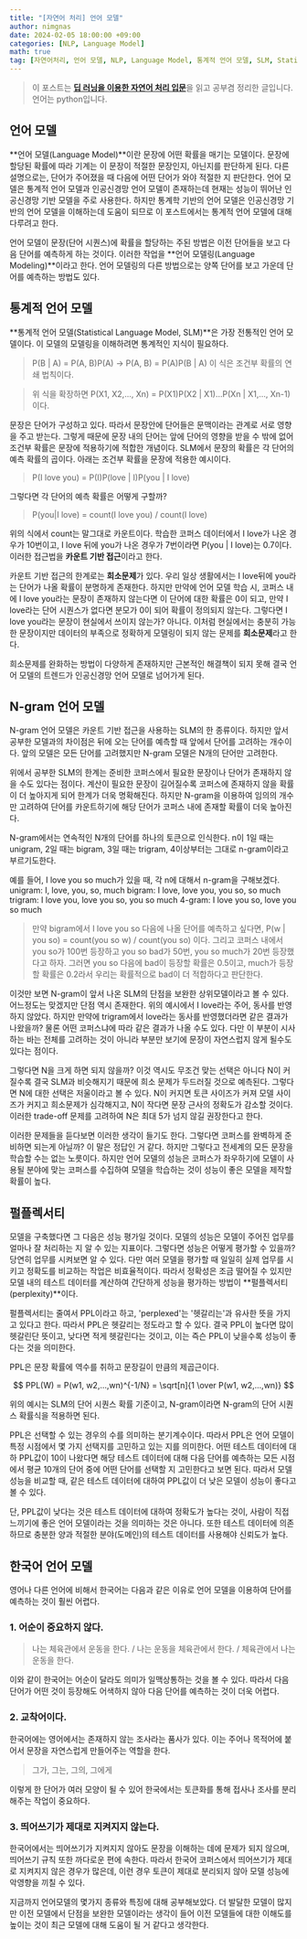 ```yaml
---
title: "[자연어 처리] 언어 모델"
author: nimgnas
date: 2024-02-05 18:00:00 +09:00
categories: [NLP, Language Model]
math: true
tag: [자연어처리, 언어 모델, NLP, Language Model, 통계적 언어 모델, SLM, Statistical Language Model, N-gram, 펄플렉서티, Perplexity]
---
```


> 이 포스트는 [**딥 러닝을 이용한 자연어 처리 입문**](https://wikidocs.net/book/2155)을 읽고 공부겸 정리한 글입니다. 언어는 python입니다.

## 언어 모델

**언어 모델(Language Model)**이란 문장에 어떤 확률을 매기는 모델이다. 문장에 할당된 확률에 따라 기계는 이 문장이 적절한 문장인지, 아닌지를 판단하게 된다. 다른 설명으로는, 단어가 주어졌을 때 다음에 어떤 단어가 와야 적절한 지 판단한다. 언어 모델은 통계적 언어 모델과 인공신경망 언어 모델이 존재하는데 현재는 성능이 뛰어난 인공신경망 기반 모델을 주로 사용한다. 하지만 통계학 기반의 언어 모델은 인공신경망 기반의 언어 모델을 이해하는데 도움이 되므로 이 포스트에서는 통계적 언어 모델에 대해 다루려고 한다.

언어 모델이 문장(단어 시퀀스)에 확률을 할당하는 주된 방법은 이전 단어들을 보고 다음 단어를 예측하게 하는 것이다. 이러한 작업을 **언어 모델링(Language Modeling)**이라고 한다. 언어 모델링의 다른 방법으로는 양쪽 단어를 보고 가운데 단어를 예측하는 방법도 있다.

## 통계적 언어 모델

**통계적 언어 모델(Statistical Language Model, SLM)**은 가장 전통적인 언어 모델이다. 이 모델의 모델링을 이해하려면 통계적인 지식이 필요하다.

> P(B \| A) = P(A, B)P(A) -> P(A, B) = P(A)P(B \| A) 이 식은 조건부 확률의 연쇄 법칙이다.

> 위 식을 확장하면 P(X1, X2,..., Xn) = P(X1)P(X2 \| X1)...P(Xn \| X1,..., Xn-1)이다.

문장은 단어가 구성하고 있다. 따라서 문장안에 단어들은 문맥이라는 관계로 서로 영향을 주고 받는다. 그렇게 때문에 문장 내의 단어는 앞에 단어의 영향을 받을 수 밖에 없어 조건부 확률은 문장에 적용하기에 적합한 개념이다. SLM에서 문장의 확률은 각 단어의 예측 확률의 곱이다. 아래는 조건부 확률을 문장에 적용한 예시이다.

> P(I love you) = P(I)P(love \| I)P(you \| I love)

그렇다면 각 단어의 예측 확률은 어떻게 구할까?

> P(you\|I love) = count(I love you) / count(I love)

위의 식에서 count는 말그대로 카운트이다. 학습한 코퍼스 데이터에서 I love가 나온 경우가 10번이고, I love 뒤에 you가 나온 경우가 7번이라면 P(you \| I love)는 0.7이다. 이러한 접근법을 **카운트 기반 접근**이라고 한다.

카운트 기반 접근의 한계로는 **희소문제**가 있다. 우리 일상 생활에서는 I love뒤에 you라는 단어가 나올 확률이 분명하게 존재한다. 하지만 만약에 언어 모델 학습 시, 코퍼스 내에  I love you라는 문장이 존재하지 않는다면 이 단어에 대한 확률은 0이 되고, 만약 I love라는 단어 시퀀스가 없다면 분모가 0이 되어 확률이 정의되지 않는다. 그렇다면 I love you라는 문장이 현실에서 쓰이지 않는가? 아니다. 이처럼 현실에서는 충분히 가능한 문장이지만 데이터의 부족으로 정확하게 모델링이 되지 않는 문제를 **희소문제**라고 한다.

희소문제를 완화하는 방법이 다양하게 존재하지만 근본적인 해결책이 되지 못해 결국 언어 모델의 트렌드가 인공신경망 언어 모델로 넘어가게 된다.

## N-gram 언어 모델

N-gram 언어 모델은 카운트 기반 접근을 사용하는 SLM의 한 종류이다. 하지만 앞서 공부한 모델과의 차이점은 뒤에 오는 단어를 예측할 때 앞에서 단어를 고려하는 개수이다. 앞의 모델은 모든 단어를 고려했지만 N-gram 모델은 N개의 단어만 고려한다.

위에서 공부한 SLM의 한계는 준비한 코퍼스에서 필요한 문장이나 단어가 존재하지 않을 수도 있다는 점이다. 계산이 필요한 문장이 길어질수록 코퍼스에 존재하지 않을 확률이 더 높아지게 되어 한계가 더욱 명확해진다. 하지만 N-gram을 이용하여 임의의 개수만 고려하여 단어를 카운트하기에 해당 단어가 코퍼스 내에 존재할 확률이 더욱 높아진다.

N-gram에서는 연속적인 N개의 단어를 하나의 토큰으로 인식한다. n이 1일 때는 unigram, 2일 때는 bigram, 3일 때는 trigram, 4이상부터는 그대로 n-gram이라고 부르기도한다.

예를 들어, I love you so much가 있을 때, 각 n에 대해서 n-gram을 구해보겠다.
unigram: I, love, you, so, much
bigram: I love, love you, you so, so much
trigram: I love you, love you so, you so much
4-gram: I love you so, love you so much

> 만약 bigram에서 I love you so 다음에 나올 단어를 예측하고 싶다면, P(w \| you so) = count(you so w) / count(you so) 이다. 그리고 코퍼스 내에서 you so가 100번 등장하고 you so bad가 50번, you so much가 20번 등장했다고 하자. 그러면 you so 다음에 bad이 등장할 확률은 0.5이고, much가 등장할 확률은 0.2라서 우리는 확률적으로 bad이 더 적합하다고 판단한다.

이것만 보면 N-gram이 앞서 나온 SLM의 단점을 보완한 상위모델이라고 볼 수 있다. 어느정도는 맞겠지만 단점 역시 존재한다. 위의 예시에서 I love라는 주어, 동사를 반영하지 않았다. 하지만 만약에 trigram에서 love라는 동사를 반영했더라면 같은 결과가 나왔을까? 물론 어떤 코퍼스냐에 따라 같은 결과가 나올 수도 있다. 다만 이 부분이 시사하는 바는 전체를 고려하는 것이 아니라 부분만 보기에 문장이 자연스럽지 않게 될수도 있다는 점이다.

그렇다면 N을 크게 하면 되지 않을까? 이것 역시도 무조건 맞는 선택은 아니다 N이 커질수록 결국 SLM과 비슷해지기 때문에 희소 문제가 두드러질 것으로 예측된다. 그렇다면 N에 대한 선택은 저울이라고 볼 수 있다. N이 커지면 토큰 사이즈가 커져 모델 사이즈가 커지고 희소문제가 심각해지고, N이 작다면 문장 근사의 정확도가 감소할 것이다. 이러한 trade-off 문제를 고려하여 N은 최대 5가 넘지 않길 권장한다고 한다.

이러한 문제들을 듣다보면 이러한 생각이 들기도 한다. 그렇다면 코퍼스를 완벽하게 준비하면 되는게 아닐까? 이 말은 정답인 거 같다. 하지만 그렇다고 전세계의 모든 문장을 학습할 수는 없는 노릇이다. 하지만 언어 모델의 성능은 코퍼스가 좌우하기에 모델이 사용될 분야에 맞는 코퍼스를 수집하여 모델을 학습하는 것이 성능이 좋은 모델을 제작할 확률이 높다.

## 펄플렉서티

모델을 구축했다면 그 다음은 성능 평가일 것이다. 모델의 성능은 모델이 주어진 업무를 얼마나 잘 처리하는 지 알 수 있는 지표이다. 그렇다면 성능은 어떻게 평가할 수 있을까? 당연히 업무를 시켜보면 알 수 있다. 다만 여러 모델을 평가할 때 일일히 실제 업무를 시키고 정확도를 비교하는 작업은 비효율적이다. 따라서 정확성은 조금 떨어질 수 있지만 모델 내의 테스트 데이터를 계산하여 간단하게 성능을 평가하는 방법이 **펄플렉서티(perplexity)**이다.

펄플렉서티는 줄여서 PPL이라고 하고, 'perplexed'는 '헷갈리는'과 유사한 뜻을 가지고 있다고 한다. 따라서 PPL은 헷갈리는 정도라고 할 수 있다. 결국 PPL이 높다면 많이 헷갈린단 뜻이고, 낮다면 적게 헷갈린다는 것이고, 이는 즉슨 PPL이 낮을수록 성능이 좋다는 것을 의미한다.

PPL은 문장 확률에 역수를 취하고 문장길이 만큼의 제곱근이다.

$$ PPL(W) = P(w1, w2,...,wn)^{-1/N} = \sqrt[n]{1 \over P(w1, w2,...,wn)} $$

위의 예시는 SLM의 단어 시퀀스 확률 기준이고, N-gram이라면 N-gram의 단어 시퀀스 확률식을 적용하면 된다.

PPL은 선택할 수 있는 경우의 수를 의미하는 분기계수이다. 따라서 PPL은 언어 모델이 특정 시점에서 몇 가지 선택지를 고민하고 있는 지를 의미한다. 어떤 테스트 데이터에 대하 PPL값이 10이 나왔다면 해당 테스트 데이터에 대해 다음 단어를 예측하는 모든 시점에서 평균 10개의 단어 중에 어떤 단어를 선택할 지 고민한다고 보면 된다. 따라서 모델 성능을 비교할 때, 같은 테스트 데이터에 대하여 PPL값이 더 낮은 모델이 성능이 좋다고 볼 수 있다.

단, PPL값이 낮다는 것은 테스트 데이터에 대하여 정확도가 높다는 것이, 사람이 직접 느끼기에 좋은 언어 모델이라는 것을 의미하는 것은 아니다. 또한 테스트 데이터에 의존하므로 충분한 양과 적절한 분야(도메인)의 테스트 데이터를 사용해야 신뢰도가 높다.

## 한국어 언어 모델

영어나 다른 언어에 비해서 한국어는 다음과 같은 이유로 언어 모델을 이용하여 단어를 예측하는 것이 훨씬 어렵다.

### 1. 어순이 중요하지 않다.
> 나는 체육관에서 운동을 한다. / 나는 운동을 체육관에서 한다. / 체육관에서 나는 운동을 한다.

이와 같이 한국어는 어순이 달라도 의미가 일맥상통하는 것을 볼 수 있다. 따라서 다음 단어가 어떤 것이 등장해도 어색하지 않아 다음 단어를 예측하는 것이 더욱 어렵다.

### 2. 교착어이다.
한국어에는 영어에서는 존재하지 않는 조사라는 품사가 있다. 이는 주어나 목적어에 붙어서 문장을 자연스럽게 만들어주는 역할을 한다.
> 그가, 그는, 그의, 그에게

이렇게 한 단어가 여러 모양이 될 수 있어 한국에서는 토큰화를 통해 접사나 조사를 분리해주는 작업이 중요하다.

### 3. 띄어쓰기가 제대로 지켜지지 않는다.
한국어에서는 띄어쓰기가 지켜지지 않아도 문장을 이해하는 데에 문제가 되지 않으며, 띄어쓰기 규칙 또한 까다로운 편에 속한다. 따라서 한국어 코퍼스에서 띄어쓰기가 제대로 지켜지지 않은 경우가 많은데, 이런 경우 토큰이 제대로 분리되지 않아 모델 성능에 악영향을 끼칠 수 있다.




지금까지 언어모델의 몇가지 종류와 특징에 대해 공부해보았다. 더 발달한 모델이 많지만 이전 모델에서 단점을 보완한 모델이라는 생각이 들어 이전 모델들에 대한 이해도를 높이는 것이 최근 모델에 대해 도움이 될 거 같다고 생각한다.